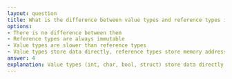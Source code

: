 ```yaml
---
layout: question
title: What is the difference between value types and reference types in C#?
options:
- There is no difference between them
- Reference types are always immutable
- Value types are slower than reference types
- Value types store data directly, reference types store memory addresses
answer: 4
explanation: Value types (int, char, bool, struct) store data directly in memory stack, while reference types (class, interface, delegate) store references to memory addresses on the heap where the actual data is stored.
---
```

